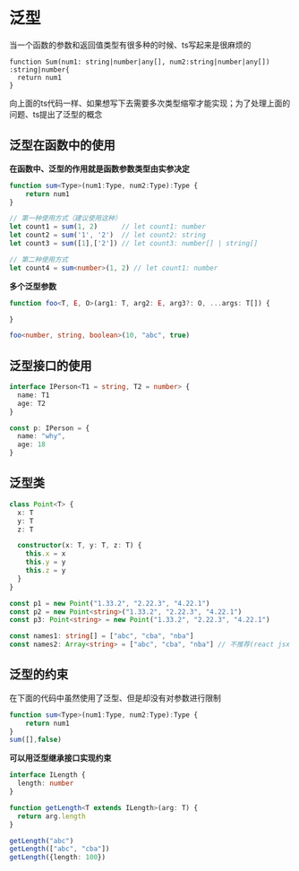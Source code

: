 # 泛型

当一个函数的参数和返回值类型有很多种的时候、ts写起来是很麻烦的

```tsx
function Sum(num1: string|number|any[], num2:string|number|any[]) :string|number{
  return num1
}
```

向上面的ts代码一样、如果想写下去需要多次类型缩窄才能实现；为了处理上面的问题、ts提出了泛型的概念

## 泛型在函数中的使用

**在函数中、泛型的作用就是函数参数类型由实参决定**

```ts
function sum<Type>(num1:Type, num2:Type):Type {
    return num1
}

// 第一种使用方式（建议使用这种）
let count1 = sum(1, 2)      // let count1: number
let count2 = sum('1', '2')  // let count2: string
let count3 = sum([1],['2']) // let count3: number[] | string[]

// 第二种使用方式
let count4 = sum<number>(1, 2) // let count1: number
```



**多个泛型参数**

```ts
function foo<T, E, O>(arg1: T, arg2: E, arg3?: O, ...args: T[]) {

}

foo<number, string, boolean>(10, "abc", true)
```





## 泛型接口的使用

```ts
interface IPerson<T1 = string, T2 = number> {
  name: T1
  age: T2
}

const p: IPerson = {
  name: "why",
  age: 18
}
```





## 泛型类

```ts
class Point<T> {
  x: T
  y: T
  z: T

  constructor(x: T, y: T, z: T) {
    this.x = x
    this.y = y
    this.z = y
  }
}

const p1 = new Point("1.33.2", "2.22.3", "4.22.1")
const p2 = new Point<string>("1.33.2", "2.22.3", "4.22.1")
const p3: Point<string> = new Point("1.33.2", "2.22.3", "4.22.1")

const names1: string[] = ["abc", "cba", "nba"]
const names2: Array<string> = ["abc", "cba", "nba"] // 不推荐(react jsx <>)
```





## 泛型的约束

在下面的代码中虽然使用了泛型、但是却没有对参数进行限制

```ts
function sum<Type>(num1:Type, num2:Type):Type {
    return num1
}
sum([],false)
```



**可以用泛型继承接口实现约束**

```ts
interface ILength {
  length: number
}

function getLength<T extends ILength>(arg: T) {
  return arg.length
}

getLength("abc")
getLength(["abc", "cba"])
getLength({length: 100})
```

